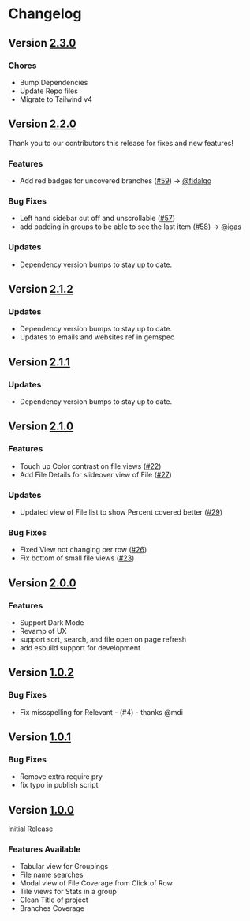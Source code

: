# Changelog

## Version [2.3.0](https://github.com/chiefpansancolt/simplecov-tailwindcss/releases/tag/2.3.0)

### Chores

- Bump Dependencies
- Update Repo files
- Migrate to Tailwind v4

## Version [2.2.0](https://github.com/chiefpansancolt/simplecov-tailwindcss/releases/tag/2.2.0)

Thank you to our contributors this release for fixes and new features!

### Features

- Add red badges for uncovered branches ([#59](https://github.com/chiefpansancolt/simplecov-tailwindcss/pull/59)) -> [@fidalgo](https://github.com/fidalgo)

### Bug Fixes

- Left hand sidebar cut off and unscrollable ([#57](https://github.com/chiefpansancolt/simplecov-tailwindcss/issues/57))
- add padding in groups to be able to see the last item ([#58](https://github.com/chiefpansancolt/simplecov-tailwindcss/pull/58)) -> [@igas](https://github.com/igas)

### Updates

- Dependency version bumps to stay up to date.

## Version [2.1.2](https://github.com/chiefpansancolt/simplecov-tailwindcss/releases/tag/2.1.2)

### Updates

- Dependency version bumps to stay up to date.
- Updates to emails and websites ref in gemspec

## Version [2.1.1](https://github.com/chiefpansancolt/simplecov-tailwindcss/releases/tag/2.1.1)

### Updates

- Dependency version bumps to stay up to date.

## Version [2.1.0](https://github.com/chiefpansancolt/simplecov-tailwindcss/releases/tag/2.1.0)

### Features

- Touch up Color contrast on file views ([#22](https://github.com/chiefpansancolt/simplecov-tailwindcss/issues/22))
- Add File Details for slideover view of File ([#27](https://github.com/chiefpansancolt/simplecov-tailwindcss/issues/27))

### Updates

- Updated view of File list to show Percent covered better ([#29](https://github.com/chiefpansancolt/simplecov-tailwindcss/issues/29))

### Bug Fixes

- Fixed View not changing per row ([#26](https://github.com/chiefpansancolt/simplecov-tailwindcss/issues/26))
- Fix bottom of small file views ([#23](https://github.com/chiefpansancolt/simplecov-tailwindcss/issues/23))

## Version [2.0.0](https://github.com/chiefpansancolt/simplecov-tailwindcss/releases/tag/2.0.0)

### Features

- Support Dark Mode
- Revamp of UX
- support sort, search, and file open on page refresh
- add esbuild support for development

## Version [1.0.2](https://github.com/chiefpansancolt/simplecov-tailwindcss/releases/tag/1.0.2)

### Bug Fixes

- Fix missspelling for Relevant - (#4) - thanks @mdi

## Version [1.0.1](https://github.com/chiefpansancolt/simplecov-tailwindcss/releases/tag/1.0.1)

### Bug Fixes

- Remove extra require pry
- fix typo in publish script

## Version [1.0.0](https://github.com/chiefpansancolt/simplecov-tailwindcss/releases/tag/1.0.0)

Initial Release

### Features Available

- Tabular view for Groupings
- File name searches
- Modal view of File Coverage from Click of Row
- Tile views for Stats in a group
- Clean Title of project
- Branches Coverage
